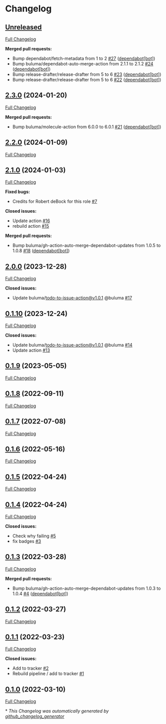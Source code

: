 # Changelog

## [Unreleased](https://github.com/buluma/ansible-role-ca/tree/HEAD)

[Full Changelog](https://github.com/buluma/ansible-role-ca/compare/2.3.0...HEAD)

**Merged pull requests:**

- Bump dependabot/fetch-metadata from 1 to 2 [\#27](https://github.com/buluma/ansible-role-ca/pull/27) ([dependabot[bot]](https://github.com/apps/dependabot))
- Bump buluma/dependabot-auto-merge-action from 2.1.1 to 2.1.2 [\#24](https://github.com/buluma/ansible-role-ca/pull/24) ([dependabot[bot]](https://github.com/apps/dependabot))
- Bump release-drafter/release-drafter from 5 to 6 [\#23](https://github.com/buluma/ansible-role-ca/pull/23) ([dependabot[bot]](https://github.com/apps/dependabot))
- Bump release-drafter/release-drafter from 5 to 6 [\#22](https://github.com/buluma/ansible-role-ca/pull/22) ([dependabot[bot]](https://github.com/apps/dependabot))

## [2.3.0](https://github.com/buluma/ansible-role-ca/tree/2.3.0) (2024-01-20)

[Full Changelog](https://github.com/buluma/ansible-role-ca/compare/2.2.0...2.3.0)

**Merged pull requests:**

- Bump buluma/molecule-action from 6.0.0 to 6.0.1 [\#21](https://github.com/buluma/ansible-role-ca/pull/21) ([dependabot[bot]](https://github.com/apps/dependabot))

## [2.2.0](https://github.com/buluma/ansible-role-ca/tree/2.2.0) (2024-01-09)

[Full Changelog](https://github.com/buluma/ansible-role-ca/compare/2.1.0...2.2.0)

## [2.1.0](https://github.com/buluma/ansible-role-ca/tree/2.1.0) (2024-01-03)

[Full Changelog](https://github.com/buluma/ansible-role-ca/compare/2.0.0...2.1.0)

**Fixed bugs:**

- Credits for Robert deBock for this role [\#7](https://github.com/buluma/ansible-role-ca/issues/7)

**Closed issues:**

- Update action [\#16](https://github.com/buluma/ansible-role-ca/issues/16)
- rebuild action [\#15](https://github.com/buluma/ansible-role-ca/issues/15)

**Merged pull requests:**

- Bump buluma/gh-action-auto-merge-dependabot-updates from 1.0.5 to 1.0.8 [\#18](https://github.com/buluma/ansible-role-ca/pull/18) ([dependabot[bot]](https://github.com/apps/dependabot))

## [2.0.0](https://github.com/buluma/ansible-role-ca/tree/2.0.0) (2023-12-28)

[Full Changelog](https://github.com/buluma/ansible-role-ca/compare/0.1.10...2.0.0)

**Closed issues:**

- Update buluma/todo-to-issue-action@v1.0.1 @buluma [\#17](https://github.com/buluma/ansible-role-ca/issues/17)

## [0.1.10](https://github.com/buluma/ansible-role-ca/tree/0.1.10) (2023-12-24)

[Full Changelog](https://github.com/buluma/ansible-role-ca/compare/0.1.9...0.1.10)

**Closed issues:**

- Update buluma/todo-to-issue-action@v1.0.1 @buluma [\#14](https://github.com/buluma/ansible-role-ca/issues/14)
- Update action [\#13](https://github.com/buluma/ansible-role-ca/issues/13)

## [0.1.9](https://github.com/buluma/ansible-role-ca/tree/0.1.9) (2023-05-05)

[Full Changelog](https://github.com/buluma/ansible-role-ca/compare/0.1.8...0.1.9)

## [0.1.8](https://github.com/buluma/ansible-role-ca/tree/0.1.8) (2022-09-11)

[Full Changelog](https://github.com/buluma/ansible-role-ca/compare/0.1.7...0.1.8)

## [0.1.7](https://github.com/buluma/ansible-role-ca/tree/0.1.7) (2022-07-08)

[Full Changelog](https://github.com/buluma/ansible-role-ca/compare/0.1.6...0.1.7)

## [0.1.6](https://github.com/buluma/ansible-role-ca/tree/0.1.6) (2022-05-16)

[Full Changelog](https://github.com/buluma/ansible-role-ca/compare/0.1.5...0.1.6)

## [0.1.5](https://github.com/buluma/ansible-role-ca/tree/0.1.5) (2022-04-24)

[Full Changelog](https://github.com/buluma/ansible-role-ca/compare/0.1.4...0.1.5)

## [0.1.4](https://github.com/buluma/ansible-role-ca/tree/0.1.4) (2022-04-24)

[Full Changelog](https://github.com/buluma/ansible-role-ca/compare/0.1.3...0.1.4)

**Closed issues:**

- Check why failing [\#5](https://github.com/buluma/ansible-role-ca/issues/5)
- fix badges [\#3](https://github.com/buluma/ansible-role-ca/issues/3)

## [0.1.3](https://github.com/buluma/ansible-role-ca/tree/0.1.3) (2022-03-28)

[Full Changelog](https://github.com/buluma/ansible-role-ca/compare/0.1.2...0.1.3)

**Merged pull requests:**

- Bump buluma/gh-action-auto-merge-dependabot-updates from 1.0.3 to 1.0.4 [\#4](https://github.com/buluma/ansible-role-ca/pull/4) ([dependabot[bot]](https://github.com/apps/dependabot))

## [0.1.2](https://github.com/buluma/ansible-role-ca/tree/0.1.2) (2022-03-27)

[Full Changelog](https://github.com/buluma/ansible-role-ca/compare/0.1.1...0.1.2)

## [0.1.1](https://github.com/buluma/ansible-role-ca/tree/0.1.1) (2022-03-23)

[Full Changelog](https://github.com/buluma/ansible-role-ca/compare/0.1.0...0.1.1)

**Closed issues:**

- Add to tracker [\#2](https://github.com/buluma/ansible-role-ca/issues/2)
- Rebuild pipeline / add to tracker [\#1](https://github.com/buluma/ansible-role-ca/issues/1)

## [0.1.0](https://github.com/buluma/ansible-role-ca/tree/0.1.0) (2022-03-10)

[Full Changelog](https://github.com/buluma/ansible-role-ca/compare/51e75d7d7ff85a7dfd0df561c3961c7233efb69c...0.1.0)



\* *This Changelog was automatically generated by [github_changelog_generator](https://github.com/github-changelog-generator/github-changelog-generator)*
